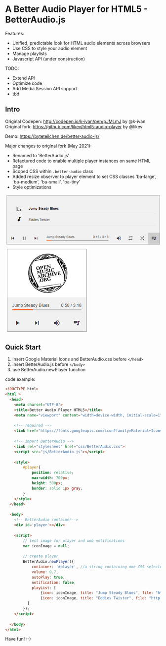 # A Better Audio Player for HTML5 - BetterAudio.js

Features:
- Unified, predictable look for HTML audio elements across browsers
- Use CSS to style your audio element
- Manage playlists
- Javascript API (under construction)

TODO:
- Extend API
- Optimize code
- Add Media Session API support
- tbd

## Intro

Original Codepen: http://codepen.io/k-ivan/pen/pJMLmJ by @k-ivan  
Original fork: https://github.com/likev/html5-audio-player by @likev  

Demo: https://byteteilchen.de/better-audio-js/

Major changes to original fork (May 2021):
- Renamed to 'BetterAudio.js'
- Refactured code to enable multiple player instances on same HTML page
- Scoped CSS within `.better-audio` class
- Added resize observer to player element to set CSS classes 'ba-large', 'ba-medium', 'ba-small', 'ba-tiny'
- Style optimizations

![player_large](screenshots/player_large.png)
![player_small_with_image](screenshots/player_small_with_image.png)

## Quick Start

1. insert Google Material Icons and BetterAudio.css before `</head>`
2. insert BetterAudio.js before `</body>`
3. use BetterAudio.newPlayer function

code example:
```html
<!DOCTYPE html>
<html >
  <head>
    <meta charset="UTF-8">
    <title>Better Audio Player HTML5</title>
    <meta name="viewport" content="width=device-width, initial-scale=1">

	<!-- required -->
    <link href="https://fonts.googleapis.com/icon?family=Material+Icons" rel="stylesheet">
    
	<!-- import BetterAudio -->
	<link rel="stylesheet" href="css/BetterAudio.css">
	<script src="js/BetterAudio.js"></script>
    
	<style>
		#player{
			position: relative;
			max-width: 700px;
			height: 500px;
			border: solid 1px gray;
		}
    </style>
  </head>

  <body>
    <!-- BetterAudio container-->
    <div id='player'></div>

    <script>
        // test image for player and web notifications
        var iconImage = null;

		// create player
        BetterAudio.newPlayer({
            container: '#player', //a string containing one CSS selector
            volume: 0.7,
            autoPlay: true,
            notification: false,
            playList: [
                {icon: iconImage, title: "Jump Steady Blues", file: "http://www.openmusicarchive.org/audio/Jump_Steady_Blues.mp3"},
                {icon: iconImage, title: "Eddies Twister", file: "http://www.openmusicarchive.org/audio/Eddies_Twister.mp3"}
          ]
        });
    </script>

  </body>
</html>
```

Have fun! :-)
